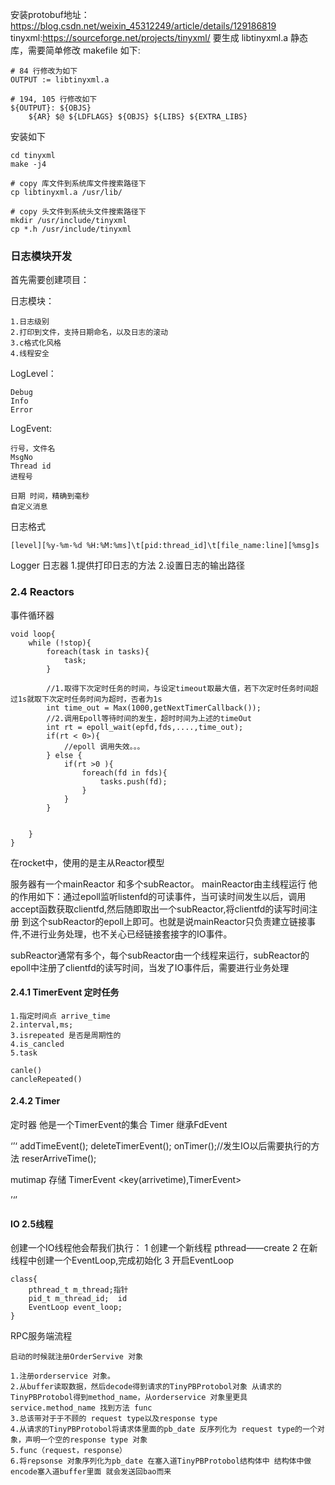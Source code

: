安装protobuf地址：https://blog.csdn.net/weixin_45312249/article/details/129186819
tinyxml:https://sourceforge.net/projects/tinyxml/
要生成 libtinyxml.a 静态库，需要简单修改 makefile 如下:
```
# 84 行修改为如下
OUTPUT := libtinyxml.a 

# 194, 105 行修改如下
${OUTPUT}: ${OBJS}
	${AR} $@ ${LDFLAGS} ${OBJS} ${LIBS} ${EXTRA_LIBS}
```
安装如下
```
cd tinyxml
make -j4

# copy 库文件到系统库文件搜索路径下
cp libtinyxml.a /usr/lib/

# copy 头文件到系统头文件搜索路径下 
mkdir /usr/include/tinyxml
cp *.h /usr/include/tinyxml
```



### 日志模块开发
首先需要创建项目：

日志模块：
```
1.日志级别
2.打印到文件，支持日期命名，以及日志的滚动
3.c格式化风格
4.线程安全
```

LogLevel：
```
Debug
Info
Error
```

LogEvent:
```
行号，文件名
MsgNo
Thread id 
进程号

日期 时间，精确到毫秒
自定义消息
```

日志格式
```
[level][%y-%m-%d %H:%M:%ms]\t[pid:thread_id]\t[file_name:line][%msg]s
```

Logger 日志器
1.提供打印日志的方法
2.设置日志的输出路径


### 2.4 Reactors
事件循环器
```c++{.line-numbers}
void loop{
    while (!stop){
        foreach(task in tasks){
            task;
        }
        
        //1.取得下次定时任务的时间，与设定timeout取最大值，若下次定时任务时间超过1s就取下次定时任务时间为超时，否者为1s
        int time_out = Max(1000,getNextTimerCallback());
        //2.调用Epoll等待时间的发生，超时时间为上述的timeOut
        int rt = epoll_wait(epfd,fds,....,time_out);
        if(rt < 0>){
            //epoll 调用失效。。。
        } else {
            if(rt >0 ){
                foreach(fd in fds){
                    tasks.push(fd);
                }
            }
        }

        
    }
}
```


在rocket中，使用的是主从Reactor模型

服务器有一个mainReactor 和多个subReactor。
mainReactor由主线程运行 他的作用如下：通过epoll监听listenfd的可读事件，当可读时间发生以后，调用accept函数获取clientfd,然后随即取出一个subReactor,将clientfd的读写时间注册
到这个subReactor的epoll上即可。也就是说mainReactor只负责建立链接事件,不进行业务处理，也不关心已经链接套接字的IO事件。

subReactor通常有多个，每个subReactor由一个线程来运行，subReactor的epoll中注册了clientfd的读写时间，当发了IO事件后，需要进行业务处理



#### 2.4.1 TimerEvent 定时任务


```
1.指定时间点 arrive_time
2.interval,ms; 
3.isrepeated 是否是周期性的
4.is_cancled
5.task

canle()
cancleRepeated()
```


#### 2.4.2 Timer
定时器 他是一个TimerEvent的集合
Timer 继承FdEvent


‘’‘
addTimeEvent();
deleteTimerEvent();
onTimer();//发生IO以后需要执行的方法
reserArriveTime(); 

mutimap 存储 TimerEvent <key(arrivetime),TimerEvent>

’‘’

#### IO 2.5线程
创建一个IO线程他会帮我们执行：
1 创建一个新线程 pthread——create
2 在新线程中创建一个EventLoop,完成初始化
3 开启EventLoop
```
class{
    pthread_t m_thread;指针
    pid_t m_thread_id;  id
    EventLoop event_loop;
}
```

RPC服务端流程
```
启动的时候就注册OrderServive 对象

1.注册orderservice 对象。
2.从buffer读取数据，然后decode得到请求的TinyPBProtobol对象 从请求的TinyPBProtobol得到method_name，从orderservice 对象里更具service.method_name 找到方法 func
3.总该带对于于不顾的 request type以及response type
4.从请求的TinyPBProtobol将请求体里面的pb_date 反序列化为 request type的一个对象，声明一个空的response type 对象
5.func（request，response）
6.将repsonse 对象序列化为pb_date 在塞入道TinyPBProtobol结构体中 结构体中做encode塞入道buffer里面 就会发送回bao而来
```